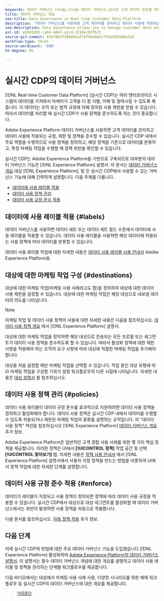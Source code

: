 ```yaml
---
keywords: 데이터 거버넌스 rtcdp;rtcdp 데이터 거버넌스;실시간 고객 데이터 프로필 데이터 거버넌스
title: 데이터 거버넌스 개요
seo-title: Data Governance in Real-time Customer Data Platform
description: '데이터 거버넌스를 사용하면 고객 데이터를 관리하고 데이터 사용에 적용되는 규정, 제한 및 정책을 준수할 수 있습니다. '
seo-description: Data Governance allows you to manage customer data and ensure compliance with regulations, restrictions, and policies applicable to data use.
exl-id: eb501d85-cabd-4667-a1cd-2210ec83fb71
source-git-commit: 03e7863f38b882a2fbf6ba0de1755e1924e8e228
workflow-type: tm+mt
source-wordcount: '690'
ht-degree: 0%

---
```


# 실시간 CDP의 데이터 거버넌스

[!DNL Real-time Customer Data Platform] (실시간 CDP)는 여러 엔터프라이즈 시스템의 데이터를 가져와서 마케터가 고객을 더 잘 식별, 이해 및 참여시킬 수 있도록 해줍니다. 이 데이터는 조직 또는 법적 규정에 의해 정의된 사용 제한을 받을 수 있습니다. 따라서 데이터를 처리할 때 실시간 CDP가 사용 정책을 준수하도록 하는 것이 중요합니다.

Adobe Experience Platform 데이터 거버넌스를 사용하면 고객 데이터를 관리하고 데이터 사용에 적용되는 규정, 제한 및 정책을 준수할 수 있습니다. 실시간 CDP 내에서 주요 역할을 수행하므로 사용 정책을 정의하고, 해당 정책을 기준으로 데이터를 분류하고, 특정 마케팅 작업을 수행할 때 정책 위반을 확인할 수 있습니다.

실시간 CDP는 Adobe Experience Platform을 기반으로 구축되므로 대부분의 데이터 거버넌스 기능은 [!DNL Experience Platform] 설명서. 이 문서는 [데이터 거버넌스 개요](../../data-governance/home.md) 대상 [!DNL Experience Platform], 및 은 실시간 CDP에서 사용할 수 있는 거버넌스 기능에 대해 간략하게 설명합니다. 다음 주제를 다룹니다.

* [데이터에 사용 레이블 적용](#labels)
* [데이터 사용 정책 관리](#policies)
* [데이터 사용 규정 준수 적용](#enforce)

## 데이터에 사용 레이블 적용 {#labels}

데이터 거버넌스를 사용하면 데이터 세트 또는 데이터 세트 필드 수준에서 데이터에 사용 레이블을 적용할 수 있습니다. 데이터 사용 레이블을 사용하면 해당 데이터에 적용되는 사용 정책에 따라 데이터를 분류할 수 있습니다.

데이터 사용 레이블 작업에 대한 자세한 내용은 [데이터 사용 레이블 사용 안내서](../../data-governance/labels/overview.md) Adobe Experience Platform용.

## 대상에 대한 마케팅 작업 구성 {#destinations}

대상에 대한 마케팅 작업(마케팅 사용 사례라고도 함)을 정의하여 대상에 대한 데이터 사용 제한을 설정할 수 있습니다. 대상에 대한 마케팅 작업은 해당 대상으로 내보낼 데이터의 의도를 나타냅니다.

>[!NOTE]
>
>마케팅 작업 및 데이터 사용 정책의 사용에 대한 자세한 내용은 다음을 참조하십시오. [데이터 사용 정책 개요](../../data-governance/policies/overview.md) 에서 [!DNL Experience Platform] 설명서.

대상에 대한 마케팅 작업을 정의하면 해당 대상으로 전송되는 모든 프로필 또는 세그먼트가 데이터 사용 정책을 준수하도록 할 수 있습니다. 따라서 활성화 정책에 대한 제한 사항을 적용해야 하는 조직의 요구 사항에 따라 대상에 적절한 마케팅 작업을 추가해야 합니다.

대상을 처음 설정할 때만 마케팅 작업을 선택할 수 있습니다. 작업 중인 대상 유형에 따라 마케팅 작업을 구성할 기회가 설정 워크플로우의 다른 시점에 나타납니다. 자세한 내용은 [대상 설명서](../destinations/overview.md) 를 참조하십시오.

## 데이터 사용 정책 관리 {#policies}

데이터 사용 레이블이 데이터 규정 준수를 효과적으로 지원하려면 데이터 사용 정책을 정의하고 활성화해야 합니다. 데이터 사용 정책은 실시간 CDP 내에서 데이터를 수행할 수 있도록 허용되거나 제한된 마케팅 작업의 종류를 설명하는 규칙입니다. 의 &quot;데이터 사용 정책&quot; 섹션을 참조하십시오 [!DNL Experience Platform] [데이터 거버넌스 개요](../../data-governance/home.md) 추가 정보.

Adobe Experience Platform은 일반적인 고객 경험 사용 사례를 위한 몇 가지 핵심 정책을 제공합니다. 이러한 정책은 UI에서 **[!UICONTROL 정책]** 작업 공간 및 선택 **[!UICONTROL 찾아보기]** 탭. 자세한 내용은 [정책 사용 안내서](../../data-governance/policies/user-guide.md) 에서 [!DNL Experience Platform] 설명서에서 사용자 지정 정책을 만드는 방법을 비롯하여 UI에서 정책 작업에 대한 자세한 단계를 설명합니다.

## 데이터 사용 규정 준수 적용 {#enforce}

데이터가 레이블이 지정되고 사용 정책이 정의되면 정책에 따라 데이터 사용 규정을 적용할 수 있습니다. 실시간 CDP에서 대상으로 대상 세그먼트를 활성화할 때 데이터 거버넌스에서는 위반이 발생하면 사용 정책을 자동으로 적용합니다.

다음 문서를 참조하십시오. [자동 정책 적용](../../data-governance/enforcement/auto-enforcement.md) 추가 정보.

## 다음 단계

이제 실시간 CDP와 방법에 대한 주요 데이터 거버넌스 기능을 도입했습니다 [!DNL Experience Platform] 활성화하여 [Adobe Experience Platform의 데이터 거버넌스 설명서](../../data-governance/home.md). 이 설명서는 필수 데이터 거버넌스 개념에 대한 개요를 설명하고 데이터 사용 레이블 및 정책을 관리하는 단계별 워크플로우를 제공합니다.

다음 비디오에서는 대상에서 마케팅 사용 사례 사용, 다양한 시나리오를 위한 예제 워크플로우 등 실시간 CDP의 데이터 거버넌스에 대한 개요를 제공합니다.

>[!VIDEO](https://video.tv.adobe.com/v/33631?quality=12&learn=on)
